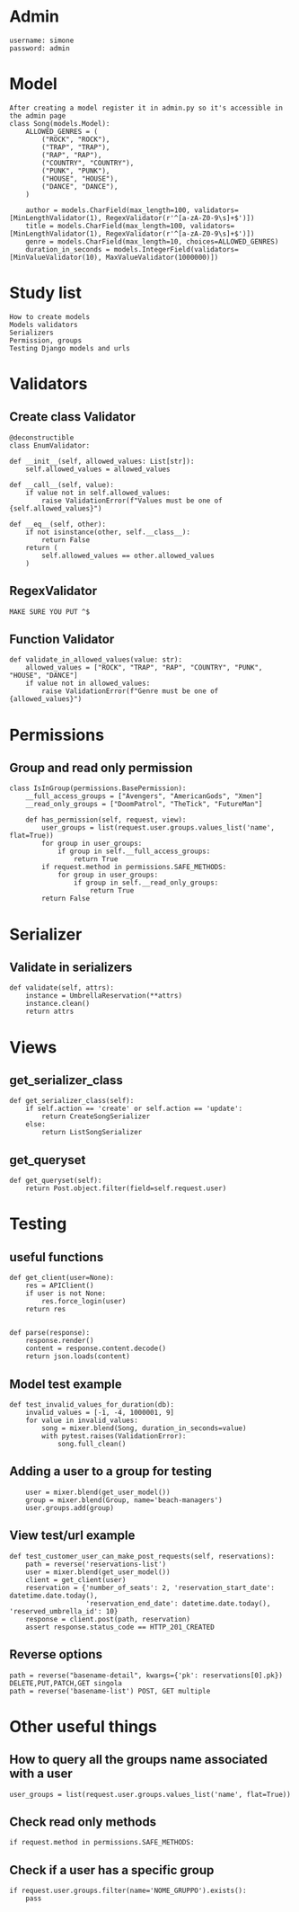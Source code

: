 # Admin
    username: simone
    password: admin
# Model
    After creating a model register it in admin.py so it's accessible in the admin page
    class Song(models.Model):
        ALLOWED_GENRES = (
            ("ROCK", "ROCK"),
            ("TRAP", "TRAP"),
            ("RAP", "RAP"),
            ("COUNTRY", "COUNTRY"),
            ("PUNK", "PUNK"),
            ("HOUSE", "HOUSE"),
            ("DANCE", "DANCE"),
        )
    
        author = models.CharField(max_length=100, validators=[MinLengthValidator(1), RegexValidator(r'^[a-zA-Z0-9\s]+$')])
        title = models.CharField(max_length=100, validators=[MinLengthValidator(1), RegexValidator(r'^[a-zA-Z0-9\s]+$')])
        genre = models.CharField(max_length=10, choices=ALLOWED_GENRES)
        duration_in_seconds = models.IntegerField(validators=[MinValueValidator(10), MaxValueValidator(1000000)])
# Study list
    How to create models
    Models validators
    Serializers
    Permission, groups
    Testing Django models and urls
# Validators
## Create class Validator
    @deconstructible
    class EnumValidator:

    def __init__(self, allowed_values: List[str]):
        self.allowed_values = allowed_values

    def __call__(self, value):
        if value not in self.allowed_values:
            raise ValidationError(f"Values must be one of {self.allowed_values}")

    def __eq__(self, other):
        if not isinstance(other, self.__class__):
            return False
        return (
            self.allowed_values == other.allowed_values
        )
## RegexValidator
    MAKE SURE YOU PUT ^$

## Function Validator
    def validate_in_allowed_values(value: str):
        allowed_values = ["ROCK", "TRAP", "RAP", "COUNTRY", "PUNK", "HOUSE", "DANCE"]
        if value not in allowed_values:
            raise ValidationError(f"Genre must be one of {allowed_values}")

# Permissions
## Group and read only permission
    class IsInGroup(permissions.BasePermission):
        __full_access_groups = ["Avengers", "AmericanGods", "Xmen"]
        __read_only_groups = ["DoomPatrol", "TheTick", "FutureMan"]
    
        def has_permission(self, request, view):
            user_groups = list(request.user.groups.values_list('name', flat=True))
            for group in user_groups:
                if group in self.__full_access_groups:
                    return True
            if request.method in permissions.SAFE_METHODS:
                for group in user_groups:
                    if group in self.__read_only_groups:
                        return True
            return False

# Serializer
## Validate in serializers
    def validate(self, attrs):
        instance = UmbrellaReservation(**attrs)
        instance.clean()
        return attrs
# Views
## get_serializer_class
    def get_serializer_class(self):
        if self.action == 'create' or self.action == 'update':
            return CreateSongSerializer
        else:
            return ListSongSerializer
## get_queryset
    def get_queryset(self):
        return Post.object.filter(field=self.request.user)

# Testing
## useful functions
    def get_client(user=None):
        res = APIClient()
        if user is not None:
            res.force_login(user)
        return res
    
    
    def parse(response):
        response.render()
        content = response.content.decode()
        return json.loads(content)
## Model test example
    def test_invalid_values_for_duration(db):
        invalid_values = [-1, -4, 1000001, 9]
        for value in invalid_values:
            song = mixer.blend(Song, duration_in_seconds=value)
            with pytest.raises(ValidationError):
                song.full_clean()
## Adding a user to a group for testing
        user = mixer.blend(get_user_model())    
        group = mixer.blend(Group, name='beach-managers')
        user.groups.add(group)
## View test/url example
    def test_customer_user_can_make_post_requests(self, reservations):
        path = reverse('reservations-list')
        user = mixer.blend(get_user_model())
        client = get_client(user)
        reservation = {'number_of_seats': 2, 'reservation_start_date': datetime.date.today(),
                       'reservation_end_date': datetime.date.today(), 'reserved_umbrella_id': 10}
        response = client.post(path, reservation)
        assert response.status_code == HTTP_201_CREATED
## Reverse options
    path = reverse("basename-detail", kwargs={'pk': reservations[0].pk}) DELETE,PUT,PATCH,GET singola
    path = reverse('basename-list') POST, GET multiple 
# Other useful things
## How to query all the groups name associated with a user
    user_groups = list(request.user.groups.values_list('name', flat=True))
## Check read only methods
    if request.method in permissions.SAFE_METHODS:
## Check if a user has a specific group
    if request.user.groups.filter(name='NOME_GRUPPO').exists():
        pass